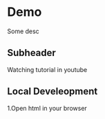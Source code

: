 # Demo
Some desc

## Subheader
Watching tutorial in youtube 


## Local Develeopment 
1.Open html in your browser

